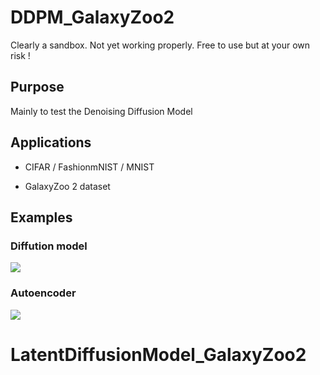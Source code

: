 # DDPM_GalaxyZoo2

Clearly a sandbox. Not yet working properly.
Free to use but at your own risk !

## Purpose 

Mainly to test the Denoising Diffusion Model 


## Applications

- CIFAR / FashionmNIST / MNIST 

- GalaxyZoo 2 dataset



## Examples

### Diffution model

<img src="output/training_images_GZ2_carri.png">

### Autoencoder

<img src="20241121_132432_autoencoder_reconstructed_images.gif">








# LatentDiffusionModel_GalaxyZoo2
